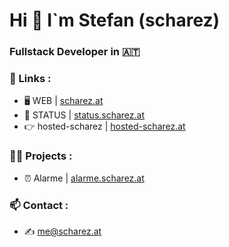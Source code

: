 <h1 align="left">Hi 👋 I`m Stefan (scharez) </h1>
<h3 align="left">Fullstack Developer in 🇦🇹 </h3>

### 🔗 Links :

- 🖥️ WEB | [scharez.at](https://scharez.at)
- 🤖 STATUS | [status.scharez.at](https:status.scharez.at)
- 👉 hosted-scharez | [hosted-scharez.at](https://hosted-scharez.at)

### 👨‍💻 Projects : 

- ⏰ Alarme | [alarme.scharez.at](alarme.scharez.at)

### 📫 Contact :

- ✍️ [me@scharez.at](mailto:me@scharez.at)
